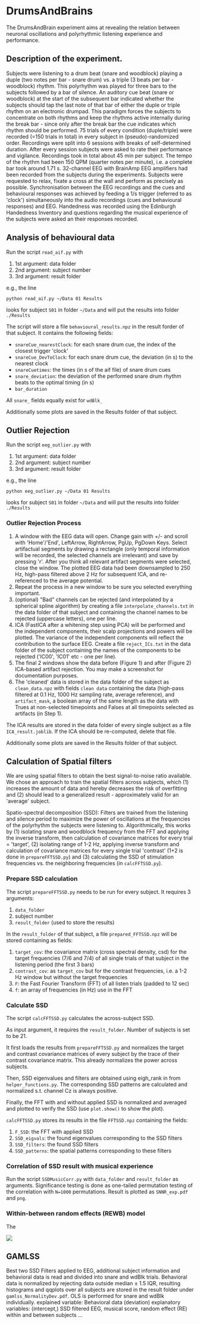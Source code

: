 # DrumsAndBrains
The DrumsAndBrain experiment aims at revealing the relation between neuronal oscillations and polyrhythmic listening experience and performance.

## Description of the experiment.
Subjects were listening to a drum beat (snare and woodblock) playing a duple (two notes per bar - snare drum) vs. a triple (3 beats per bar - woodblock) rhythm. This polyrhythm was played for three bars to the subjects followed by a bar of silence. An auditory cue beat (snare or woodblock) at the start of the subsequent bar indicated whether the subjects should tap the last note of that bar of either the duple or triple rhythm on an electronic drumpad.
This paradigm forces the subjects to concentrate on both rhythms and keep the rhythms active internally during the break bar - since only after the break bar the cue indicates which rhythm should be performed.
75 trials of every condition (duple/triple) were recorded (=150 trials in total) in every subject in (pseudo)-randomized order. Recordings were split into 6 sessions with breaks of self-determined duration. After every session subjects were asked to rate their performance and vigilance. Recordings took in total about 45 min per subject.
The tempo of the rhythm had been 150 QPM (quarter notes per minute), i.e. a complete bar took around 1.71 s.
32-channel EEG with BrainAmp EEG amplifiers had been recorded from the subjects during the experiments. Subjects were requested to relax, fixate a cross at the wall and perform as precisely as possible. Synchronisation between the EEG recordings and the cues and behavioural responses was achieved by feeding a 1/s trigger (referred to as 'clock') simultaneously into the audio recordings (cues and behavioural responses) and EEG.
Handedness was recorded using the Edinburgh Handedness Inventory and questions regarding the musical experience of the subjects were asked an their responses recorded.

## Analysis of behavioural data
Run the script `read_aif.py` with
1. 1st argument: data folder
2. 2nd argument: subject number
3. 3rd argument: result folder

e.g., the line

    python read_aif.py ~/Data 01 Results

looks for subject `S01` in folder `~/Data` and will put the results into folder `./Results`

The script will store a file `behavioural_results.npz` in the result forder of that subject. It contains the following fields:

- `snareCue_nearestClock`: for each snare drum cue, the index of the closest trigger 'clock'
- `snareCue_DevToClock`: for each snare drum cue, the deviation (in s) to the nearest clock
- `snareCuetimes`: the times (in s of the aif file) of snare drum cues
- `snare_deviation`: the deviation of the performed snare drum rhythm beats to the optimal timing (in s)
- `bar_duration`

All `snare_` fields equally exist for `wdBlk_`

Additionally some plots are saved in the Results folder of that subject.

## Outlier Rejection
Run the script `eeg_outlier.py` with
1. 1st argument: data folder
2. 2nd argument: subject number
3. 3rd argument: result folder

e.g., the line

    python eeg_outlier.py ~/Data 01 Results

looks for subject `S01` in folder `~/Data` and will put the results into folder `./Results`

### Outlier Rejection Process
1. A window with the EEG data will open. Change gain with +/- and scroll with 'Home'/'End', LeftArrow, RightArrow, PgUp, PgDown Keys. Select artifactual segments by drawing a rectangle (only temporal information will be recorded, the selected channels are irrelevant) and save by pressing 'r'. After you think all relevant artifact segments were selected, close the window. The plotted EEG data had been downsampled to 250 Hz, high-pass filtered above 2 Hz for subsequent ICA, and re-referenced to the average potential.
2. Repeat the process in a new window to be sure you selected everything important.
3. (optional) "Bad" channels can be rejected (and interpolated by a spherical spline algorithm) by creating a file `interpolate_channels.txt` in the data folder of that subject and containing the channel names to be rejected (uppercase letters), one per line.
4. ICA (FastICA after a whitening step using PCA) will be performed and the independent components, their scalp projections and powers will be plotted. The variance of the independent components will reflect the contribution to the surface EEG. Create a file `reject_ICs.txt` in the data folder of the subject containing the names of the components to be rejected ('IC00', 'IC01' etc - one per line).
5. The final 2 windows show the data before (Figure 1) and after (Figure 2) ICA-based artifact rejection. You may make a screenshot for documentation purposes.
6. The 'cleaned' data is stored in the data folder of the subject as `clean_data.npz` with fields `clean data` containing the data (high-pass filtered at 0.1 Hz, 1000 Hz sampling rate, average reference), and `artifact_mask`, a boolean array of the same length as the data with Trues at non-selected timepoints and Falses at all timepoints selected as artifacts (in Step 1).

The ICA results are stored in the data folder of every single subject as a file `ICA_result.joblib`. If the ICA should be re-computed, delete that file.

Additionally some plots are saved in the Results folder of that subject.

## Calculation of Spatial filters

We are using spatial filters to obtain the best signal-to-noise ratio available. We chose an approach to train the spatial filters across subjects,
which (1) increases the amount of data and hereby decreases the risk of
overfitting and (2) should lead to a generalized result - approximately
valid for an 'average' subject.

Spatio-spectral decomposition (SSD): Filters are trained from the
listening and silence period to maximize the power of oscillations at the frequencies
of the polyrhythm the subjects were listening to.
Algorithmically, this works by
(1) isolating snare and woodblock frequency from the FFT and applying the inverse transform, then calculation of covariance matrices for every trial = 'target',
(2) isolating range of 1-2 Hz, applying inverse transform and calculation of covariance matrices for every single trial 'contrast' (1+2 is done in `prepareFFTSSD.py`) and
(3) calculating the SSD of stimulation frequencies vs. the neighboring frequencies (in `calcFFTSSD.py`).


### Prepare SSD calculation

The script `prepareFFTSSD.py` needs to be run for every subject.
It requires 3 arguments:

1. `data_folder`
2. subject number
3. `result_folder` (used to store the results)

In the `result_folder` of that subject, a file `prepared_FFTSSD.npz`
will be stored containing as fields:

1. `target_cov`: the covariance matrix (cross spectral density, csd) for the target frequencies (7/6 and 7/4) of all single trials of that subject in the listening period (the first 3 bars)
2. `contrast_cov`: as `target_cov` but for the contrast frequencies, i.e. a 1-2 Hz window but without the target frequencies
3. `F`: the Fast Fourier Transform (FFT) of all listen trials (padded to 12 sec)
4. `f`: an array of frequencies (in Hz) use in the FFT

### Calculate SSD
The script `calcFFTSSD.py` calculates the across-subject SSD.

As input argument, it requires the `result_folder`. Number of subjects is set to be 21.

It first loads the results from `prepareFFTSSD.py` and normalizes the
target and contrast covariance matrices of every subject by the trace of their contrast covariance matrix. This already normalizes the power across subjects.

Then, SSD eigenvalues and filters are obtained using eigh_rank in from `helper_functions.py`. The corresponding SSD patterns are calculated and normalized s.t. channel Cz is always positive.

Finally, the FFT with and without applied SSD is normalized and averaged and plotted to verify the SSD (use `plot.show()` to show the plot).

`calcFFTSSD.py` stores its results in  the file `FFTSSD.npz` containing the
fields:
1. `F_SSD`: the FFT with applied SSD
2. `SSD_eigvals`: the found eigenvalues corresponding to the SSD filters
3. `SSD_filters`: the found SSD filters
4. `SSD_patterns`: the spatial patterns corresponding to these filters


### Correlation of SSD result with musical experience
Run the script `SSDMusicCorr.py` with `data_folder` and `result_folder` as
arguments.
Significance testing is done as one-tailed permutation testing of the
correlation with `N=1000` permutations.
Result is plotted as `SNNR_exp.pdf` and `png`.

### Within-between random effects (REWB) model
The 

<img src="https://render.githubusercontent.com/render/math?math=y_{it} = \beta_0 + \sum_{k=0}^{K-1}\beta_{1Wk}(x_{kit} - \overline{x}_{ki}) + \sum_{k=0}^{K-1}\beta_{2Bk}\overline{x}_{ki} + \beta_3 z_i + \upsilon_{i0} + \sum_{k=0}^{K-1}\upsilon{ki1}(x_{kit} - \overline{x}_{ki}) + \epsilon_{kit0}">


## GAMLSS
Best two SSD Filters applied to EEG, additional subject information and behavioral data is read and divided into snare and wdBlk trials. Behavioral data is normalized by rejecting data outside median ± 1.5 IQR, resulting histograms and qqplots over all subjects are stored in the result folder under `gamlss_NormalityDev.pdf`.
OLS is performed for snare and wdBlk individually.
explained variable: Behavioral data (deviation)
explanatory variables: (intercept,) SSD filtered EEG, musical score, random effect (RE) within and between subjects
...

